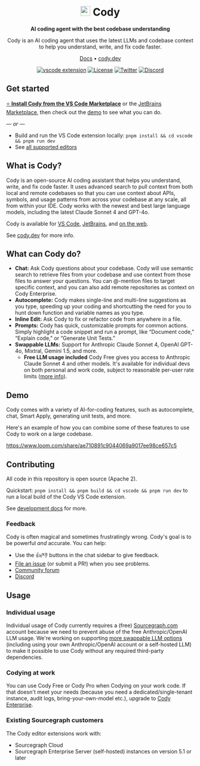<div align=center>

# <img src="https://storage.googleapis.com/sourcegraph-assets/cody/20230417/logomark-default.svg" width="26"> Cody

**AI coding agent with the best codebase understanding**

Cody is an AI coding agent that uses the latest LLMs and codebase context to help you understand, write, and fix code faster. 

[Docs](https://sourcegraph.com/docs/cody) • [cody.dev](https://about.sourcegraph.com/cody?utm_source=github.com&utm_medium=referral)

[![vscode extension](https://img.shields.io/vscode-marketplace/v/sourcegraph.cody-ai.svg?label=vscode%20ext)](https://marketplace.visualstudio.com/items?itemName=sourcegraph.cody-ai)
[![License](https://img.shields.io/badge/License-Apache_2.0-blue.svg)](https://opensource.org/licenses/Apache-2.0)
[![Twitter](https://img.shields.io/twitter/follow/sourcegraph.svg?label=Follow%20%40Sourcegraph&style=social)](https://twitter.com/sourcegraph)
[![Discord](https://dcbadge.vercel.app/api/server/s2qDtYGnAE?style=flat)](https://discord.gg/s2qDtYGnAE)

</div>

## Get started

[⭐ **Install Cody from the VS Code Marketplace**](https://marketplace.visualstudio.com/items?itemName=sourcegraph.cody-ai) or the [JetBrains Marketplace](https://plugins.jetbrains.com/plugin/9682-cody-ai-by-sourcegraph), then check out the [demo](#demo) to see what you can do.

_&mdash; or &mdash;_

- Build and run the VS Code extension locally: `pnpm install && cd vscode && pnpm run dev`
- See [all supported editors](https://sourcegraph.com/docs/cody/clients)

## What is Cody?

Cody is an open-source AI coding assistant that helps you understand, write, and fix code faster. It uses advanced search to pull context from both local and remote codebases so that you can use context about APIs, symbols, and usage patterns from across your codebase at any scale, all from within your IDE. Cody works with the newest and best large language models, including the latest Claude Sonnet 4 and GPT-4o.

Cody is available for [VS Code](https://marketplace.visualstudio.com/items?itemName=sourcegraph.cody-ai), [JetBrains](https://plugins.jetbrains.com/plugin/9682-cody-ai-by-sourcegraph), and [on the web](https://sourcegraph.com/cody/chat).

See [cody.dev](https://about.sourcegraph.com/cody?utm_source=github.com&utm_medium=referral) for more info.

## What can Cody do?

- **Chat:** Ask Cody questions about your codebase. Cody will use semantic search to retrieve files from your codebase and use context from those files to answer your questions. You can @-mention files to target specific context, and you can also add remote repositories as context on Cody Enterprise.
- **Autocomplete:** Cody makes single-line and multi-line suggestions as you type, speeding up your coding and shortcutting the need for you to hunt down function and variable names as you type.
- **Inline Edit:** Ask Cody to fix or refactor code from anywhere in a file.
- **Prompts:** Cody has quick, customizable prompts for common actions. Simply highlight a code snippet and run a prompt, like “Document code,” “Explain code,” or “Generate Unit Tests.”
- **Swappable LLMs:** Support for Anthropic Claude Sonnet 4, OpenAI GPT-4o, Mixtral, Gemini 1.5, and more.
  - **Free LLM usage included** Cody Free gives you access to Anthropic Claude Sonnet 4 and other models. It's available for individual devs on both personal and work code, subject to reasonable per-user rate limits ([more info](#usage)).

## Demo

Cody comes with a variety of AI-for-coding features, such as autocomplete, chat, Smart Apply, generating unit tests, and more.

Here's an example of how you can combine some of these features to use Cody to work on a large codebase.

https://www.loom.com/share/ae710891c9044069a9017ee98ce657c5

## Contributing

All code in this repository is open source (Apache 2).

Quickstart: `pnpm install && pnpm build && cd vscode && pnpm run dev` to run a local build of the Cody VS Code extension.

See [development docs](doc/dev/index.md) for more.

### Feedback

Cody is often magical and sometimes frustratingly wrong. Cody's goal is to be powerful _and_ accurate. You can help:

- Use the <kbd>👍</kbd>/<kbd>👎</kbd> buttons in the chat sidebar to give feedback.
- [File an issue](https://github.com/sourcegraph/cody/issues) (or submit a PR!) when you see problems.
- [Community forum](https://community.sourcegraph.com/)
- [Discord](https://discord.gg/s2qDtYGnAE)

## Usage

### Individual usage

Individual usage of Cody currently requires a (free) [Sourcegraph.com](https://sourcegraph.com/?utm_source=github.com&utm_medium=referral) account because we need to prevent abuse of the free Anthropic/OpenAI LLM usage. We're working on supporting [more swappable LLM options](https://sourcegraph.com/docs/cody/faq#can-i-use-my-own-api-keys) (including using your own Anthropic/OpenAI account or a self-hosted LLM) to make it possible to use Cody without any required third-party dependencies.

### Codying at work

You can use Cody Free or Cody Pro when Codying on your work code. If that doesn't meet your needs (because you need a dedicated/single-tenant instance, audit logs, bring-your-own-model etc.), upgrade to [Cody Enterprise](https://sourcegraph.com/pricing).

### Existing Sourcegraph customers

The Cody editor extensions work with:

- Sourcegraph Cloud
- Sourcegraph Enterprise Server (self-hosted) instances on version 5.1 or later
